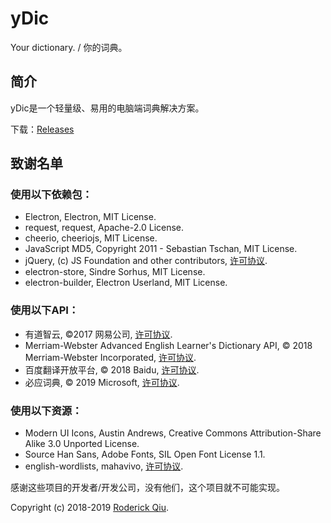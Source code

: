 ﻿# yDic

Your dictionary. / 你的词典。

## 简介

yDic是一个轻量级、易用的电脑端词典解决方案。

下载：[Releases](https://github.com/RoderickQiu/yDic/releases)

## 致谢名单

### 使用以下依赖包：

- Electron, Electron, MIT License.
- request, request, Apache-2.0 License.
- cheerio, cheeriojs, MIT License.
- JavaScript MD5, Copyright 2011 - Sebastian Tschan, MIT License.
- jQuery, (c) JS Foundation and other contributors, [许可协议](https://jquery.org/license).
- electron-store, Sindre Sorhus, MIT License.
- electron-builder, Electron Userland, MIT License.

### 使用以下API：

- 有道智云, ©2017 网易公司, [许可协议](https://youdao.com/terms).
- Merriam-Webster Advanced English Learner's Dictionary API, © 2018 Merriam-Webster Incorporated, [许可协议](https://dictionaryapi.com/info/terms-of-service).
- 百度翻译开放平台, © 2018 Baidu, [许可协议](https://fanyi-api.baidu.com/api/trans/product/apidoc).
- 必应词典, © 2019 Microsoft, [许可协议](https://www.microsoft.com/zh-cn/servicesagreement).

### 使用以下资源：

- Modern UI Icons, Austin Andrews, Creative Commons Attribution-Share Alike 3.0 Unported License.
- Source Han Sans, Adobe Fonts, SIL Open Font License 1.1.
- english-wordlists, mahavivo, [许可协议](https://github.com/mahavivo/english-wordlists).

感谢这些项目的开发者/开发公司，没有他们，这个项目就不可能实现。

Copyright (c) 2018-2019 [Roderick Qiu](https://roderickqiu.scris.top/).